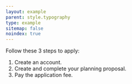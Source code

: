 ```yaml
---
layout: example
parent: style.typography
type: example
sitemap: false
noindex: true
---
```


<p>Follow these 3 steps to apply:</p>

<ol>
    <li>Create an account.</li>
    <li>Create and complete your planning proposal.</li>
    <li>Pay the application fee.</li>
</ol>
